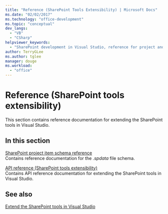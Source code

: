 ```yaml
---
title: "Reference (SharePoint Tools Extensibility) | Microsoft Docs"
ms.date: "02/02/2017"
ms.technology: "office-development"
ms.topic: "conceptual"
dev_langs: 
  - "VB"
  - "CSharp"
helpviewer_keywords: 
  - "SharePoint development in Visual Studio, reference for project and tools extensibility"
author: TerryGLee
ms.author: tglee
manager: douge
ms.workload: 
  - "office"
---
```

# Reference (SharePoint tools extensibility)
  This section contains reference documentation for extending the SharePoint tools in Visual Studio.  
  
## In this section
 [SharePoint project item schema reference](../sharepoint/sharepoint-project-item-schema-reference.md)  
 Contains reference documentation for the *.spdata* file schema.  
  
 [API reference &#40;SharePoint tools extensibility&#41;](../sharepoint/api-reference-sharepoint-tools-extensibility.md)  
 Contains API reference documentation for extending the SharePoint tools in Visual Studio.  
  
## See also
 [Extend the SharePoint tools in Visual Studio](../sharepoint/extending-the-sharepoint-tools-in-visual-studio.md)  
